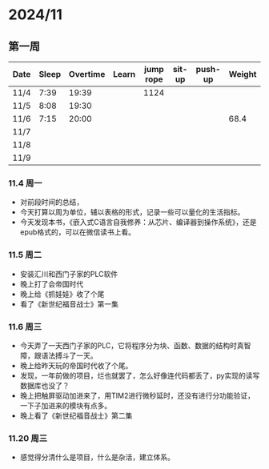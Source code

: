 # 2024/11
## 第一周
| Date | Sleep | Overtime | Learn | jump rope | sit-up | push-up | Weight |
| ---- | ----- | -------- | ----- | --------- | ------ | ------- | ------ |
| 11/4 | 7:39  | 19:39    |       | 1124      |        |         |        |
| 11/5 | 8:08  | 19:30    |       |           |        |         |        |
| 11/6 | 7:15  | 20:00    |       |           |        |         | 68.4   |
| 11/7 |       |          |       |           |        |         |        |
| 11/8 |       |          |       |           |        |         |        |
| 11/9 |       |          |       |           |        |         |        |

### 11.4 周一
* 对前段时间的总结，
* 今天打算以周为单位，辅以表格的形式，记录一些可以量化的生活指标。
* 今天发现本书，《嵌入式C语言自我修养：从芯片、编译器到操作系统》，还是epub格式的，可以在微信读书上看。

### 11.5 周二
* 安装汇川和西门子家的PLC软件
* 晚上打了会帝国时代
* 晚上给《抓娃娃》收了个尾
* 看了《新世纪福音战士》第一集

### 11.6 周三
* 今天弄了一天西门子家的PLC，它将程序分为块、函数、数据的结构时真智障，跟语法搏斗了一天。
* 晚上给昨天玩的帝国时代收了个尾。
* 发现，一年前做的项目，烂也就罢了，怎么好像连代码都丢了，py实现的读写数据库也没了？
* 晚上把触屏驱动加进来了，用TIM2进行微秒延时，还没有进行分功能验证，一下子加进来的模块有点多。
* 晚上看了《新世纪福音战士》第二集

### 11.20 周三
* 感觉得分清什么是项目，什么是杂活，建立体系。